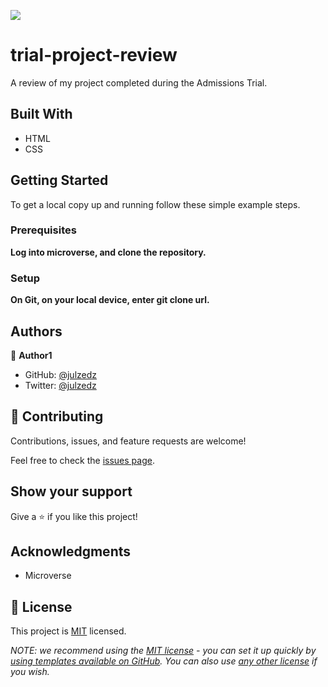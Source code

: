 ![](https://img.shields.io/badge/Microverse-blueviolet)

# trial-project-review
A review of my project completed during the Admissions Trial.

## Built With

- HTML
- CSS


## Getting Started

To get a local copy up and running follow these simple example steps.

### Prerequisites

**Log into microverse, and clone the repository.**

### Setup

**On Git, on your local device, enter git clone url.**



## Authors

👤 **Author1**

- GitHub: [@julzedz](https://github.com/julzedz)
- Twitter: [@julzedz](https://twitter.com/julzedz)

## 🤝 Contributing

Contributions, issues, and feature requests are welcome!

Feel free to check the [issues page](../../issues/).

## Show your support

Give a ⭐️ if you like this project!

## Acknowledgments

- Microverse

## 📝 License

This project is [MIT](./LICENSE) licensed.

_NOTE: we recommend using the [MIT license](https://choosealicense.com/licenses/mit/) - you can set it up quickly by [using templates available on GitHub](https://docs.github.com/en/communities/setting-up-your-project-for-healthy-contributions/adding-a-license-to-a-repository). You can also use [any other license](https://choosealicense.com/licenses/) if you wish._
